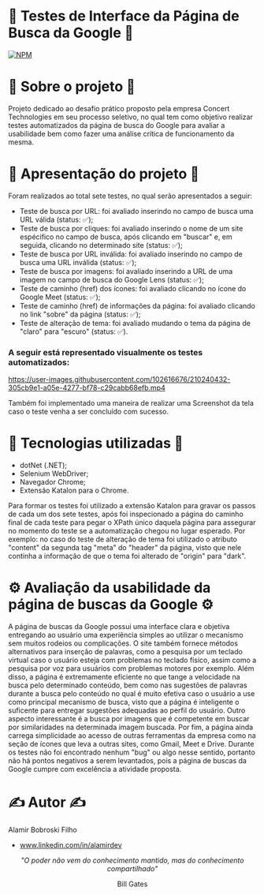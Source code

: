 # 🤖 Testes de Interface da Página de Busca da Google 🤖
[![NPM](https://img.shields.io/github/license/Alamito/ConcertS.A.-TesterInterface-CSharp-Dotnet)](https://github.com/Alamito/ConcertS.A.-TesterInterface-CSharp-Dotnet/blob/main/LICENSE)

# 📜 Sobre o projeto 📜

Projeto dedicado ao desafio prático proposto pela empresa Concert Technologies em seu processo seletivo, no qual tem como objetivo realizar testes automatizados da página de busca do Google para avaliar a usabilidade bem como fazer uma análise crítica de funcionamento da mesma.

# 🎥 Apresentação do projeto 🎥

Foram realizados ao total sete testes, no qual serão apresentados a seguir:
- Teste de busca por URL: foi avaliado inserindo no campo de busca uma URL válida (status: ✅);
- Teste de busca por cliques: foi avaliado inserindo o nome de um site espécifico no campo de busca, após clicando em "buscar" e, em seguida, clicando no determinado site (status: ✅);
- Teste de busca por URL inválida: foi avaliado inserindo no campo de busca uma URL inválida (status: ✅);
- Teste de busca por imagens: foi avaliado inserindo a URL de uma imagem no campo de busca do Google Lens (status: ✅);
- Teste de caminho (href) dos ícones: foi avaliado clicando no ícone do Google Meet (status: ✅);
- Teste de caminho (href) de informações da página: foi avaliado clicando no link "sobre" da página (status: ✅);
- Teste de alteração de tema: foi avaliado mudando o tema da página de "claro" para "escuro" (status: ✅).

###  A seguir está representado visualmente os testes automatizados:

https://user-images.githubusercontent.com/102616676/210240432-305cb9e1-a05e-4277-bf78-c29cabb68efb.mp4

Também foi implementado uma maneira de realizar uma Screenshot da tela caso o teste venha a ser concluído com sucesso.

# 🧬 Tecnologias utilizadas 🧬

- dotNet (.NET);
- Selenium WebDriver;
- Navegador Chrome;
- Extensão Katalon para o Chrome.

Para formar os testes foi utilizado a extensão Katalon para gravar os passos de cada um dos sete testes, após foi inspecionado a página do caminho final de cada teste para pegar o XPath único daquela página para assegurar no momento do teste se a automatização chegou no lugar esperado. Por exemplo: no caso do teste de alteração de tema foi utilizado o atributo "content" da segunda tag "meta" do "header" da página, visto que nele continha a informação de que o tema foi alterado de "origin" para "dark".

# ⚙️ Avaliação da usabilidade da página de buscas da Google ⚙️

A página de buscas da Google possui uma interface clara e objetiva entregando ao usuário uma experiência simples ao utilizar o mecanismo sem muitos rodeios ou complicações. O site também fornece métodos alternativos para inserção de palavras, como a pesquisa por um teclado virtual caso o usuário esteja com problemas no teclado físico, assim como a pesquisa por voz para usuários com problemas motores por exemplo. Além disso, a página é extremamente eficiente no que tange a velocidade na busca pelo determinado conteúdo, bem como nas sugestões de palavras durante a busca pelo conteúdo no qual é muito efetiva caso o usuário a use como principal mecanismo de busca, visto que a página é inteligente o suficente para entregar sugestões adequadas ao perfil do usuário. Outro aspecto interessante é a busca por imagens que é competente em buscar por similaridades na determinada imagem buscada. Por fim, a página ainda carrega simplicidade ao acesso de outras ferramentas da empresa como na seção de ícones que leva a outras sites, como Gmail, Meet e Drive. Durante os testes não foi encontrado nenhum "bug" ou algo nesse sentido, portanto não há pontos negativos a serem levantados, pois a página de buscas da Google cumpre com excelência a atividade proposta.

# ✍️ Autor ✍️
Alamir Bobroski Filho 
- www.linkedin.com/in/alamirdev

<p align = "center"><em>"O poder não vem do conhecimento mantido, mas do conhecimento compartilhado"</em></p> <p align = "center">Bill Gates</p>
